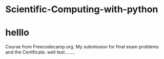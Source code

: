 # Scientific-Computing-with-python
<html>
  <body>
    <h1>helllo</h1>
  </body>
 </html>
Course from Freecodecamp.org. My submission for final exam problems and the Certificate. well test........

